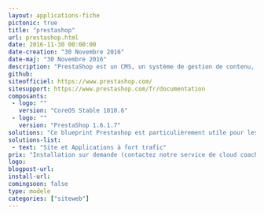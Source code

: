 ```yaml
---
layout: applications-fiche
pictonic: true
title: "prestashop"
url: prestashop.html
date: 2016-11-30 00:00:00
date-creation: "30 Novembre 2016"
date-maj: "30 Novembre 2016"
description: "PrestaShop est un CMS, un système de gestion de contenu, permettant de mettre en place un site d'e-commerce. Il est possible de gérer le catalogue des produits, les commandes et les livraisons. Grâce à la communauté de contributeurs, de multiples modules sont disponibles afin de notamment intégrer les réseaux sociaux ou améliorer le référencement de l'e-boutique. D'autres sont, quant à eux, conçus pour adapter rapidement le site à la vente dans de nombreux pays. Son interface est intuitive et responsive pour proposer aux clients une expérience agréable sur tous les supports. Aucune compétence en développement n'est requise pour mettre en vente vos premiers objets. PrestaShop est développé entièrement en PHP et utilise une base de données de type MySQL pour sauvegarder les informations diverses."
github: 
siteofficiel: https://www.prestashop.com/
sitesupport: https://www.prestashop.com/fr/documentation
composants:
 - logo: ""
   version: "CoreOS Stable 1010.6"
 - logo: ""
   version: "PrestaShop 1.6.1.7"
solutions: "Ce blueprint Prestashop est particulièrement utile pour les solutions Cloudwatt suivantes :"
solutions-list: 
 - text: "Site et Applications à fort trafic"
prix: "Installation sur demande (contactez notre service de cloud coach) + consommation à l'usage"
logo: 
blogpost-url: 
install-url:
comingsoon: false
type: modele
categories: ["siteweb"]
---
```

